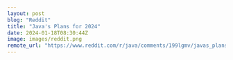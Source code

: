 ```yaml
---
layout: post
blog: "Reddit"
title: "Java's Plans for 2024"
date: 2024-01-18T08:30:44Z
image: images/reddit.png
remote_url: "https://www.reddit.com/r/java/comments/199lgmv/javas_plans_for_2024/"
---
```

